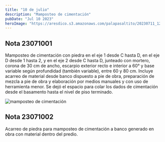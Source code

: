 ```yaml
---
title: "10 de julio"
description: "Mamposteo de cimentación"
pubDate: "Jul 10 2023"
heroImage: "https://aresdico.s3.amazonaws.com/palapasaltito/20230711_120950.jpg"
---
```


## Nota 23071001

Mamposteo de cimentación con piedra en el eje 1 desde C hasta D, en el eje D desde 1 hasta 2, y en el eje 2 desde C hasta D, junteado con mortero, corona de 30 cm de ancho, escarpio exterior recto e interior a 60° y base variable según profundidad (también variable), entre 60 y 80 cm. Incluye acarreo de material desde banco dispuesto a pie de obra, preparación de mezcla a pie de obra y elaboración por medios manuales y con uso de herramienta menor. Se dejó el espacio para colar los dados de cimentación desde el basamento hasta el nivel de piso terminado.

![mamposteo de cimentación](https://aresdico.s3.amazonaws.com/palapasaltito/20230711_120950.jpg "mamposteo de cimentación")

## Nota 23071002

Acarreo de piedra para mamposteo de cimentación a banco generado en obra con material dentro del predio.
